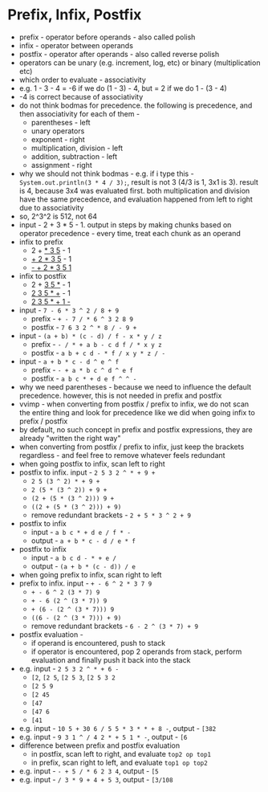 # Prefix, Infix, Postfix

- prefix - operator before operands - also called polish
- infix - operator between operands
- postfix - operator after operands - also called reverse polish
- operators can be unary (e.g. increment, log, etc) or binary (multiplication etc)
- which order to evaluate - associativity
- e.g. 1 - 3 - 4 = -6 if we do (1 - 3) - 4, but = 2 if we do 1 - (3 - 4)
- -4 is correct because of associativity
- do not think bodmas for precedence. the following is precedence, and then associativity for each of them - 
  - parentheses - left
  - unary operators
  - exponent - right
  - multiplication, division - left
  - addition, subtraction - left
  - assignment - right
- why we should not think bodmas - e.g. if i type this - `System.out.println(3 * 4 / 3);`, result is not 3 (4/3 is 1, 3x1 is 3). result is 4, because 3x4 was evaluated first. both multiplication and division have the same precedence, and evaluation happened from left to right due to associativity
- so, 2^3^2 is 512, not 64
- input - 2 + 3 * 5 - 1. output in steps by making chunks based on operator precedence - every time, treat each chunk as an operand
- infix to prefix 
  - 2 + <u>* 3 5</u> - 1
  - <u>+ 2 * 3 5</u> - 1
  - <u>- + 2 * 3 5 1</u>
- infix to postfix
  - 2 + <u>3 5 *</u> - 1
  - <u>2 3 5 * +</u> - 1
  - <u>2 3 5 * + 1 -</u>
- input - `7 - 6 * 3 ^ 2 / 8 + 9`
  - prefix - `+ - 7 / * 6 ^ 3 2 8 9`
  - postfix - `7 6 3 2 ^ * 8 / - 9 +`
- input - `(a + b) * (c - d) / f - x * y / z`
  - prefix - `- / * + a b - c d f / * x y z`
  - postfix - `a b + c d - * f / x y * z / -`
- input - `a + b * c - d ^ e ^ f`
  - prefix - `- + a * b c ^ d ^ e f`
  - postfix - `a b c * + d e f ^ ^ -`
- why we need parentheses - because we need to influence the default precedence. however, this is not needed in prefix and postfix
- vvimp - when converting from postfix / prefix to infix, we do not scan the entire thing and look for precedence like we did when going infix to prefix / postfix
- by default, no such concept in prefix and postfix expressions, they are already "written the right way"
- when converting from postfix / prefix to infix, just keep the brackets regardless - and feel free to remove whatever feels redundant
- when going postfix to infix, scan left to right
- postfix to infix. input - `2 5 3 2 ^ * + 9 +`
  - `2 5 (3 ^ 2) * + 9 +`
  - `2 (5 * (3 ^ 2)) + 9 +`
  - `(2 + (5 * (3 ^ 2))) 9 +`
  - `((2 + (5 * (3 ^ 2))) + 9)`
  - remove redundant brackets - `2 + 5 * 3 ^ 2 + 9`
- postfix to infix
  - input - `a b c * + d e / f * -`
  - output - `a + b * c - d / e * f`
- postfix to infix
  - input - `a b c d - * + e /`
  - output - `(a + b * (c - d)) / e`
- when going prefix to infix, scan right to left
- prefix to infix. input - `+ - 6 ^ 2 * 3 7 9`
  - `+ - 6 ^ 2 (3 * 7) 9`
  - `+ - 6 (2 ^ (3 * 7)) 9`
  - `+ (6 - (2 ^ (3 * 7))) 9`
  - `((6 - (2 ^ (3 * 7))) + 9)`
  - remove redundant brackets - `6 - 2 ^ (3 * 7) + 9`
- postfix evaluation - 
  - if operand is encountered, push to stack
  - if operator is encountered, pop 2 operands from stack, perform evaluation and finally push it back into the stack
- e.g. input - `2 5 3 2 ^ * + 6 -`
  - `[2`, `[2 5`, `[2 5 3`, `[2 5 3 2`
  - `[2 5 9`
  - `[2 45`
  - `[47`
  - `[47 6`
  - `[41`
- e.g. input - `10 5 + 30 6 / 5 5 * 3 * * + 8 -`, output - `[382`
- e.g. input - `9 3 1 ^ / 4 2 * + 5 1 * -`, output - `[6`
- difference between prefix and postfix evaluation 
  - in postfix, scan left to right, and evaluate `top2 op top1`
  - in prefix, scan right to left, and evaluate `top1 op top2`
- e.g. input - `- + 5 / * 6 2 3 4`, output - `[5`
- e.g. input - `/ 3 * 9 + 4 + 5 3`, output - `[3/108`
